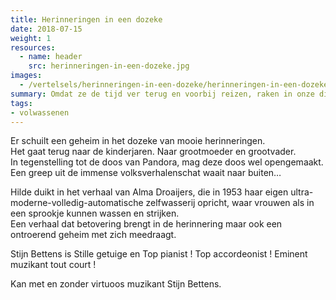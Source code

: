 ```yaml
---
title: Herinneringen in een dozeke
date: 2018-07-15
weight: 1
resources:
  - name: header
    src: herinneringen-in-een-dozeke.jpg
images:
  - /vertelsels/herinneringen-in-een-dozeke/herinneringen-in-een-dozeke.jpg
summary: Omdat ze de tijd ver terug en voorbij reizen, raken in onze diepste zielenroerselen en gewoon godgans geestig zijn…
tags:
- volwassenen
---
```


Er schuilt een geheim in het dozeke van mooie herinneringen.  
Het gaat terug naar de kinderjaren. Naar grootmoeder en grootvader.  
In tegenstelling tot de doos van Pandora, mag deze doos wel opengemaakt.  
Een greep uit de immense volksverhalenschat waait naar buiten…

Hilde duikt in het verhaal van Alma Droaijers, die in 1953 haar eigen ultra-moderne-volledig-automatische zelfwasserij opricht, waar vrouwen als in een sprookje kunnen wassen en strijken.  
Een verhaal dat betovering brengt in de herinnering maar ook een ontroerend geheim met zich meedraagt.  

Stijn Bettens is Stille getuige en Top pianist ! Top accordeonist ! Eminent muzikant tout court !

Kan met en zonder virtuoos muzikant Stijn Bettens.
